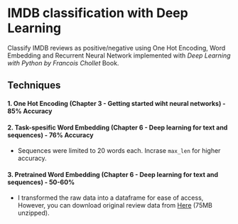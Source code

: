 # IMDB classification with Deep Learning
 Classify IMDB reviews as positive/negative using One Hot Encoding, Word Embedding and Recurrent Neural Network implemented with *Deep Learning with Python by Francois Chollet* Book.
 
## Techniques
#### 1. One Hot Encoding (Chapter 3 - Getting started wiht neural networks) - 85% Accuracy
#### 2. Task-spesific Word Embedding (Chapter 6 - Deep learning for text and sequences) - 76% Accuracy
- Sequences were limited to 20 words each. Incrase `max_len` for higher accuracy.
#### 3. Pretrained Word Embedding (Chapter 6 - Deep learning for text and sequences) - 50-60%
- I transformed the raw data into a dataframe for ease of access, However, you can download original review data from [Here](http://s3.amazonaws.com/text-datasets/aclImdb.zip) (75MB unzipped).

